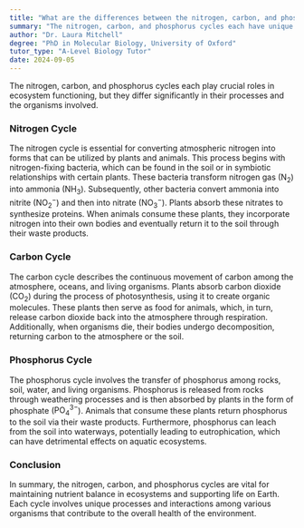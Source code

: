 ```yaml
---
title: "What are the differences between the nitrogen, carbon, and phosphorus cycles?"
summary: "The nitrogen, carbon, and phosphorus cycles each have unique processes and organisms, highlighting their distinct roles in ecosystems and nutrient cycling."
author: "Dr. Laura Mitchell"
degree: "PhD in Molecular Biology, University of Oxford"
tutor_type: "A-Level Biology Tutor"
date: 2024-09-05
---
```


The nitrogen, carbon, and phosphorus cycles each play crucial roles in ecosystem functioning, but they differ significantly in their processes and the organisms involved.

### Nitrogen Cycle

The nitrogen cycle is essential for converting atmospheric nitrogen into forms that can be utilized by plants and animals. This process begins with nitrogen-fixing bacteria, which can be found in the soil or in symbiotic relationships with certain plants. These bacteria transform nitrogen gas ($\text{N}_2$) into ammonia ($\text{NH}_3$). Subsequently, other bacteria convert ammonia into nitrite ($\text{NO}_2^-$) and then into nitrate ($\text{NO}_3^-$). Plants absorb these nitrates to synthesize proteins. When animals consume these plants, they incorporate nitrogen into their own bodies and eventually return it to the soil through their waste products.

### Carbon Cycle

The carbon cycle describes the continuous movement of carbon among the atmosphere, oceans, and living organisms. Plants absorb carbon dioxide ($\text{CO}_2$) during the process of photosynthesis, using it to create organic molecules. These plants then serve as food for animals, which, in turn, release carbon dioxide back into the atmosphere through respiration. Additionally, when organisms die, their bodies undergo decomposition, returning carbon to the atmosphere or the soil.

### Phosphorus Cycle

The phosphorus cycle involves the transfer of phosphorus among rocks, soil, water, and living organisms. Phosphorus is released from rocks through weathering processes and is then absorbed by plants in the form of phosphate ($\text{PO}_4^{3-}$). Animals that consume these plants return phosphorus to the soil via their waste products. Furthermore, phosphorus can leach from the soil into waterways, potentially leading to eutrophication, which can have detrimental effects on aquatic ecosystems.

### Conclusion

In summary, the nitrogen, carbon, and phosphorus cycles are vital for maintaining nutrient balance in ecosystems and supporting life on Earth. Each cycle involves unique processes and interactions among various organisms that contribute to the overall health of the environment.
    